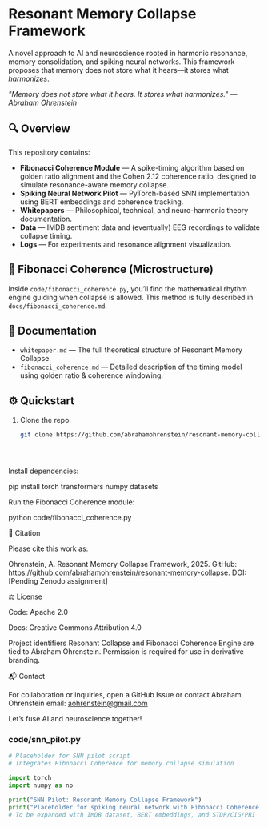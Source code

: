 # Resonant Memory Collapse Framework

A novel approach to AI and neuroscience rooted in harmonic resonance, memory consolidation, and spiking neural networks. This framework proposes that memory does not store what it hears—it stores what *harmonizes*.

*"Memory does not store what it hears. It stores what harmonizes." — Abraham Ohrenstein*

## 🔍 Overview

This repository contains:

- **Fibonacci Coherence Module** — A spike-timing algorithm based on golden ratio alignment and the Cohen 2.12 coherence ratio, designed to simulate resonance-aware memory collapse.
- **Spiking Neural Network Pilot** — PyTorch-based SNN implementation using BERT embeddings and coherence tracking.
- **Whitepapers** — Philosophical, technical, and neuro-harmonic theory documentation.
- **Data** — IMDB sentiment data and (eventually) EEG recordings to validate collapse timing.
- **Logs** — For experiments and resonance alignment visualization.

## 🧠 Fibonacci Coherence (Microstructure)

Inside `code/fibonacci_coherence.py`, you’ll find the mathematical rhythm engine guiding when collapse is allowed. This method is fully described in `docs/fibonacci_coherence.md`.

## 📄 Documentation

- `whitepaper.md` — The full theoretical structure of Resonant Memory Collapse.
- `fibonacci_coherence.md` — Detailed description of the timing model using golden ratio & coherence windowing.

## ⚙️ Quickstart

1. Clone the repo:
   ```bash
   git clone https://github.com/abrahamohrenstein/resonant-memory-collapse.git





Install dependencies:

pip install torch transformers numpy datasets



Run the Fibonacci Coherence module:

python code/fibonacci_coherence.py

📜 Citation

Please cite this work as:



Ohrenstein, A. Resonant Memory Collapse Framework, 2025. GitHub: https://github.com/abrahamohrenstein/resonant-memory-collapse. DOI: [Pending Zenodo assignment]

⚖️ License





Code: Apache 2.0



Docs: Creative Commons Attribution 4.0

Project identifiers Resonant Collapse and Fibonacci Coherence Engine are tied to Abraham Ohrenstein. Permission is required for use in derivative branding.

📬 Contact

For collaboration or inquiries, open a GitHub Issue or contact Abraham Ohrenstein email: aohrenstein@gmail.com

Let’s fuse AI and neuroscience together!


### code/snn_pilot.py
```python
# Placeholder for SNN pilot script
# Integrates Fibonacci Coherence for memory collapse simulation

import torch
import numpy as np

print("SNN Pilot: Resonant Memory Collapse Framework")
print("Placeholder for spiking neural network with Fibonacci Coherence integration")
# To be expanded with IMDB dataset, BERT embeddings, and STDP/CIG/PRI
